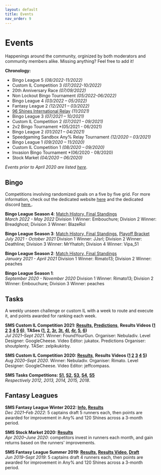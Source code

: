 ```yaml
---
layout: default
title: Events
nav_order: 9
---
```


# Events

Happenings around the community, orginized by both moderators and community members alike. Missing anything? Feel free to add it!

**Chronology:**  
- Bingo League 5 *(08/2022-11/2022)*
- Custom IL Competition 3 *(07/2022-10/2022)*
- 20th Anniversary Race *(07/09/2022)*
- Non Lockout Bingo Tournament *(05/2022-06/2022)*
- Bingo League 4 *(03/2022 – 05/2022)*
- Fantasy League 2 *(12/2021 – 03/2022)*
- [96 Shines International Relay](https://www.twitch.tv/videos/1207877887) *(11/2021)*
- Bingo League 3 *(07/2021 – 10/2021)*
- Custom IL Competition 2 *(07/2021 – 09/2021)*
- 2v2 Bingo Tournament *(05/2021 - 06/2021)
- Bingo League 2 *(01/2021 – 04/2021)*
- Speedgaming Sandbox Any% Relay Tournament *(12/2020 – 03/2021)*
- Bingo League 1 *(09/2020 – 11/2020)*
- Custom IL Competition 1 *(08/2020 – 09/2020)*
- Invasion Bingo Tournament *(06/2020 - 08/2020)
- Stock Market *(04/2020 – 06/2020)*

*Events prior to April 2020 are listed [here](https://www.twitch.tv/sunshinecommunity/about)*.

## Bingo
Competitions involving randomized goals on a five by five grid. For more information, check out the dedicated website [here](https://sms.bingo) and the dedicated discord [here.](https://sms.bingo/discord).

**Bingo League Season 4**: [Match History, Final Standings](https://season4.sms.bingo/)  
*March 2022 - May 2022* Division 1 Winner: Embouchure; Division 2 Winner: Breadghost; Division 3 Winner: BlazeRol

**Bingo League Season 3**: [Match History, Final Standings](https://season3.sms.bingo/), [Playoff Bracket](https://docs.google.com/spreadsheets/d/1gN6xyfIoaDTwf04Oz_Yvf5AKNwhfTPi4pA0Bx4_ebMk/edit?usp=sharing)  
*July 2021 - October 2021* Division 1 Winner: JJsrl; Division 2 Winner: Deathline; Division 3 Winner: MrYhatoh; Division 4 Winner: Vipa_51

**Bingo League Season 2**: [Match History, Final Standings](https://season2.sms.bingo/)  
*January 2021 - April 2021* Division 1 Winner: Rimato13; Division 2 Winner: peaches

**Bingo League Season 1**:  
*September 2020 - November 2020* Division 1 Winner: Rimato13; Division 2 Winner: Embouchure; Division 3 Winner: peaches

## Tasks
A weekly unseen challenge or custom IL with a week to route and execute it, and points awarded for ranking each week.

**SMS Custom IL Competition 2021: [Results](https://docs.google.com/spreadsheets/d/16cBdUvXORcb94EsIbTV8l-uyDdfjccDTXuFuTZnh1Qc/), [Predictions](https://docs.google.com/spreadsheets/d/1j2X8cX-w23Owo8jJa9oDHJaT52l_j2SCnX9RCYlpItI)**, **Results Videos ([1](https://youtu.be/WKvUaLOznO0) [2](https://www.twitch.tv/videos/1126424327) [3](https://www.twitch.tv/videos/1132712210) [4](https://www.twitch.tv/videos/1144872247) [5](https://www.twitch.tv/videos/1151758825) [6](https://www.twitch.tv/videos/1160423600))**, **TASes ([1](https://twitter.com/zelpikukirby/status/1422754296257384448), [2](https://twitter.com/zelpikukirby/status/1426517549815001090), [3r](https://twitter.com/zelpikukirby/status/1433832182313672707), [3t](https://twitter.com/zelpikukirby/status/1434035002816167939), [4l](https://twitter.com/zelpikukirby/status/1436943657316151303), [4r](https://twitter.com/zelpikukirby/status/1436926793584283649), [5](https://twitter.com/zelpikukirby/status/1441421033840398345), [6](https://twitter.com/zelpikukirby/status/1443486460707946502))**  
*Jul 2021–Sept 2021*. Winner: FoundYourGun. Organiser: Nebuladiv. Level Designer: GoogleCheese. Video Editor: jukatox. Predictions Organiser: shoutplenty. TASer: zelpikukirby.

**SMS Custom IL Competition 2020: [Results](https://docs.google.com/spreadsheets/d/1wVYrVvGsBOTnuIIfvbNU9GAkXWxUzHOYtq_pUUbYhsw/)**, **Results Videos ([1](https://www.twitch.tv/videos/718899919) [2](https://www.twitch.tv/videos/732937942) [3](https://www.twitch.tv/videos/732942426) [4](https://www.twitch.tv/videos/740868959) [5](https://www.twitch.tv/videos/746739494))**  
*Aug 2020–Sept 2020*. Winner: Nebuladiv. Organiser: Rimato. Level Designer: GoogleCheese. Video Editor: jeffcompass.

**SMS Tasks Competitions:
[S1](https://www.speedrun.com/sms/guide/komwd),
[S2](https://www.speedrun.com/sms/guide/1zc9v),
[S3](https://www.speedrun.com/sms/guide/d51ww),
[S4](https://www.speedrun.com/sms/guide/gp8w6),
[S5](https://www.speedrun.com/sms/guide/b2xqe)**  
*Respectively 2012, 2013, 2014, 2015, 2018*.

## Fantasy Leagues
**SMS Fantasy League Winter 2022: [Info](https://docs.google.com/document/d/1CzzHHdyygT7a2nc0P9Gilm2EfrWxz4_pK_ac9Mca_iE/), [Results](https://docs.google.com/spreadsheets/d/1YCk46PndG4iG3Df3m2CrJHL7kPNlx85HBId8d_j1ouk/)**  
*Dec 2021–Feb 2022*: 5 captains draft 5 runners each, then points are awarded for improvement in Any% and 120 Shines across a 3-month period.

**SMS Stock Market 2020: [Results](https://docs.google.com/spreadsheets/d/1TnPHkA65_yGJLbRlL7AfPdpGfCf9t-K4df8kqVZH0z8/)**  
*Apr 2020–June 2020*: competitors invest in runners each month, and gain returns based on the runners' improvements.

**SMS Fantasy League Summer 2019: [Results](https://docs.google.com/spreadsheets/d/1da6kRY0BJrqdPs1Jjt-D3jiJcorqYPsvWzQDgKeC4o4/), [Results Video](https://www.twitch.tv/videos/487759289), [Draft](https://www.twitch.tv/videos/442440206)**  
*Jun 2019–Sept 2019*: 5 captains draft 4 runners each, then points are awarded for improvement in Any% and 120 Shines across a 3-month period.
